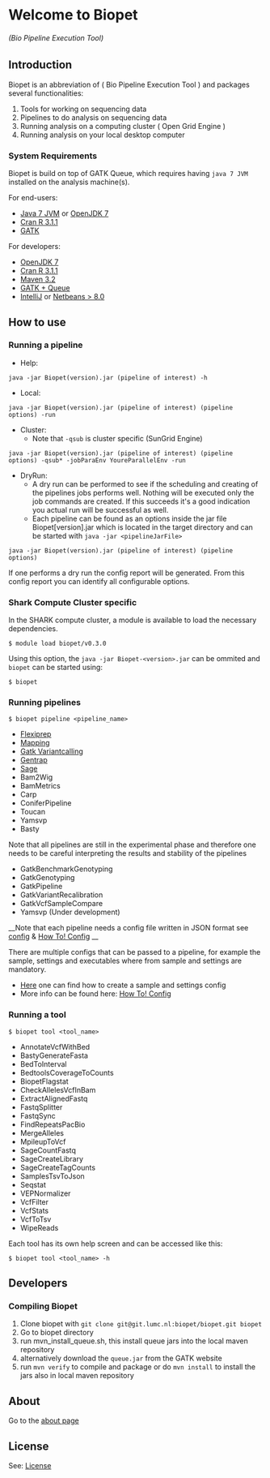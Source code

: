 # Welcome to Biopet
###### (Bio Pipeline Execution Tool)

## Introduction

Biopet is an abbreviation of ( Bio Pipeline Execution Tool ) and packages several functionalities:

 1. Tools for working on sequencing data
 1. Pipelines to do analysis on sequencing data
 1. Running analysis on a computing cluster ( Open Grid Engine )
 1. Running analysis on your local desktop computer

### System Requirements

Biopet is build on top of GATK Queue, which requires having `java 7 JVM` installed on the analysis machine(s).

For end-users:

 * [Java 7 JVM](http://www.oracle.com/technetwork/java/javase/downloads/index.html) or [OpenJDK 7](http://openjdk.java.net/install/) 
 * [Cran R 3.1.1](http://cran.r-project.org/)
 * [GATK](https://www.broadinstitute.org/gatk/download)

For developers:

 * [OpenJDK 7](http://openjdk.java.net/install/) 
 * [Cran R 3.1.1](http://cran.r-project.org/)
 * [Maven 3.2](http://maven.apache.org/download.cgi)
 * [GATK + Queue](https://www.broadinstitute.org/gatk/download)
 * [IntelliJ](https://www.jetbrains.com/idea/) or [Netbeans > 8.0](https://netbeans.org/)

## How to use

### Running a pipeline

- Help:
~~~
java -jar Biopet(version).jar (pipeline of interest) -h
~~~
- Local:
~~~
java -jar Biopet(version).jar (pipeline of interest) (pipeline options) -run
~~~
- Cluster:
    - Note that `-qsub` is cluster specific (SunGrid Engine)
~~~
java -jar Biopet(version).jar (pipeline of interest) (pipeline options) -qsub* -jobParaEnv YoureParallelEnv -run
~~~
- DryRun:
    - A dry run can be performed to see if the scheduling and creating of the pipelines jobs performs well. Nothing will be executed only the job commands are created. If this succeeds it's a good indication you actual run will be successful as well.
    - Each pipeline can be found as an options inside the jar file Biopet[version].jar which is located in the target directory and can be started with `java -jar <pipelineJarFile>`

~~~
java -jar Biopet(version).jar (pipeline of interest) (pipeline options) 
~~~
If one performs a dry run the config report will be generated. From this config report you can identify all configurable options.

### Shark Compute Cluster specific

In the SHARK compute cluster, a module is available to load the necessary dependencies.

    $ module load biopet/v0.3.0

Using this option, the `java -jar Biopet-<version>.jar` can be ommited and `biopet` can be started using:

    $ biopet



### Running pipelines

    $ biopet pipeline <pipeline_name>

- [Flexiprep](pipelines/flexiprep)
- [Mapping](pipelines/mapping)
- [Gatk Variantcalling](https://git.lumc.nl/biopet/biopet/wikis/GATK-Variantcalling-Pipeline)
- [Gentrap](pipelines/gentrap)
- [Sage](pipelines/sage)
- Bam2Wig
- BamMetrics
- Carp
- ConiferPipeline
- Toucan
- Yamsvp
- Basty
    
Note that all pipelines are still in the experimental phase and therefore one needs to be careful interpreting the results and stability of the pipelines

- GatkBenchmarkGenotyping
- GatkGenotyping
- GatkPipeline
- GatkVariantRecalibration
- GatkVcfSampleCompare
- Yamsvp (Under development)

__Note that each pipeline needs a config file written in JSON format see [config](general/config.md) & [How To! Config](https://git.lumc.nl/biopet/biopet/wikis/Config) __


There are multiple configs that can be passed to a pipeline, for example the sample, settings and executables where from sample and settings are mandatory.

- [Here](general/config.md) one can find how to create a sample and settings config
- More info can be found here: [How To! Config](https://git.lumc.nl/biopet/biopet/wikis/Config)

### Running a tool

    $ biopet tool <tool_name>

- AnnotateVcfWithBed
- BastyGenerateFasta
- BedToInterval
- BedtoolsCoverageToCounts
- BiopetFlagstat
- CheckAllelesVcfInBam
- ExtractAlignedFastq
- FastqSplitter
- FastqSync
- FindRepeatsPacBio
- MergeAlleles
- MpileupToVcf
- SageCountFastq
- SageCreateLibrary
- SageCreateTagCounts
- SamplesTsvToJson
- Seqstat
- VEPNormalizer
- VcfFilter
- VcfStats
- VcfToTsv
- WipeReads


Each tool has its own help screen and can be accessed like this:
    
    $ biopet tool <tool_name> -h

## Developers

### Compiling Biopet

1. Clone biopet with `git clone git@git.lumc.nl:biopet/biopet.git biopet`
2. Go to biopet directory
3. run mvn_install_queue.sh, this install queue jars into the local maven repository
4. alternatively download the `queue.jar` from the GATK website
5. run `mvn verify` to compile and package or do `mvn install` to install the jars also in local maven repository

## About
Go to the [about page](about)

## License

See: [License](license.md)
